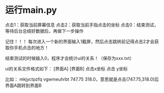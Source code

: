 # 运行main.py

点击1：获取当前屏幕信息
点击2：获取当前手指点击的坐标
点击0：结束测试，等待后台总结好数据后，再做下一步操作

记住！！！
每次进入一个新的界面输入1截屏，然后点击跳转前记得点击2才会获取你手机点击的地方！

结束测试的时候输入0，程序才会统计ui的关系！（保存为xxx.txt）

ui的关系文件格式如下：
[界面A] [界面B] 点击x坐标 点击 y坐标 

比如：
mkjyctpzfq vgwmeuhrbt 747.75 318.0，意思就是点击(747.75,318.0)后界面A跳转到界面B